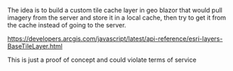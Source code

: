 The idea is to build a custom tile cache layer in geo blazor that would pull imagery from the server
and store it in a local cache, then try to get it from the cache instead of going to the server.

https://developers.arcgis.com/javascript/latest/api-reference/esri-layers-BaseTileLayer.html


This is just a proof of concept and could violate terms of service